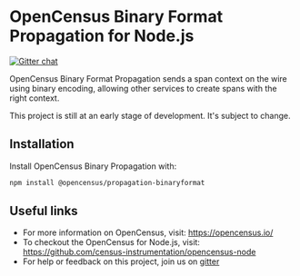 # OpenCensus Binary Format Propagation for Node.js
[![Gitter chat][gitter-image]][gitter-url]

OpenCensus Binary Format Propagation sends a span context on the wire using binary encoding, allowing other services to create spans with the right context.

This project is still at an early stage of development. It's subject to change.

## Installation

Install OpenCensus Binary Propagation with:
```bash
npm install @opencensus/propagation-binaryformat
```

## Useful links
- For more information on OpenCensus, visit: <https://opencensus.io/>
- To checkout the OpenCensus for Node.js, visit: <https://github.com/census-instrumentation/opencensus-node>
- For help or feedback on this project, join us on [gitter](https://gitter.im/census-instrumentation/Lobby)

[gitter-image]: https://badges.gitter.im/census-instrumentation/lobby.svg
[gitter-url]: https://gitter.im/census-instrumentation/lobby?utm_source=badge&utm_medium=badge&utm_campaign=pr-badge&utm_content=badge
